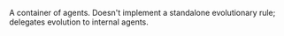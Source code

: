 A container of agents. Doesn't implement a standalone evolutionary rule; delegates evolution to internal agents.
